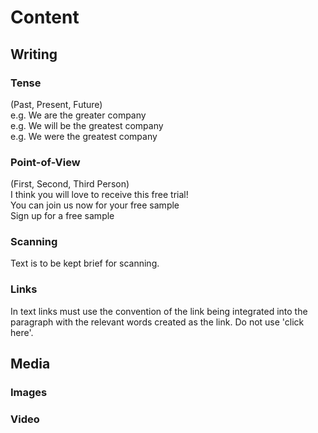 # Content

## Writing

### Tense

(Past, Present, Future)
<br>e.g. We are the greater company
<br>e.g. We will be the greatest company
<br>e.g. We were the greatest company

### Point-of-View

(First, Second, Third Person)
<br>I think you will love to receive this free trial!
<br>You can join us now for your free sample
<br>Sign up for a free sample

### Scanning

Text is to be kept brief for scanning.

### Links

In text links must use the convention of the link being integrated into the paragraph with the relevant words created as
the link. Do not use 'click here'.

## Media

### Images

### Video